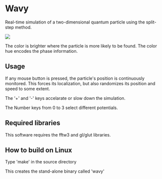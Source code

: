 Wavy
====

Real-time simulation of a two-dimensional quantum particle using the split-step method. 

<img src="http://dl.dropbox.com/u/10480705/wavy_screenshot1.jpg">

The color is brighter where the particle is more likely to be found. The color hue encodes the phase information. 


Usage
-----

If any mouse button is pressed, the particle's position is continuously monitored. This forces its localization, but also randomizes its position and speed to some extent. 

The '+' and '-' keys accelarate or slow down the simulation.

The Number keys from 0 to 3 select different potentials.


Required libraries
------------------

This software requires the fftw3 and gl/glut libraries.


How to build on Linux
---------------------

Type 'make' in the source directory

This creates the stand-alone binary called 'wavy'

